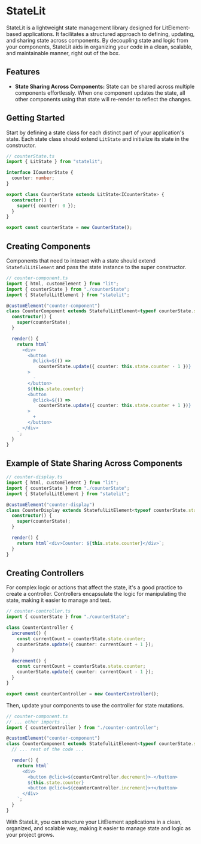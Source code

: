# StateLit

StateLit is a lightweight state management library designed for LitElement-based applications. It facilitates a structured approach to defining, updating, and sharing state across components. By decoupling state and logic from your components, StateLit aids in organizing your code in a clean, scalable, and maintainable manner, right out of the box.

## Features

- **State Sharing Across Components:** State can be shared across multiple components effortlessly. When one component updates the state, all other components using that state will re-render to reflect the changes.

## Getting Started

Start by defining a state class for each distinct part of your application's state. Each state class should extend `LitState` and initialize its state in the constructor.

```typescript
// counterState.ts
import { LitState } from "statelit";

interface ICounterState {
  counter: number;
}

export class CounterState extends LitState<ICounterState> {
  constructor() {
    super({ counter: 0 });
  }
}

export const counterState = new CounterState();
```

## Creating Components

Components that need to interact with a state should extend `StatefulLitElement` and pass the state instance to the super constructor.

```typescript
// counter-component.ts
import { html, customElement } from "lit";
import { counterState } from "./counterState";
import { StatefulLitElement } from "statelit";

@customElement("counter-component")
class CounterComponent extends StatefulLitElement<typeof counterState.state> {
  constructor() {
    super(counterState);
  }

  render() {
    return html`
      <div>
        <button
          @click=${() =>
            counterState.update({ counter: this.state.counter - 1 })}
        >
          -
        </button>
        ${this.state.counter}
        <button
          @click=${() =>
            counterState.update({ counter: this.state.counter + 1 })}
        >
          +
        </button>
      </div>
    `;
  }
}
```

## Example of State Sharing Across Components

```typescript
// counter-display.ts
import { html, customElement } from "lit";
import { counterState } from "./counterState";
import { StatefulLitElement } from "statelit";

@customElement("counter-display")
class CounterDisplay extends StatefulLitElement<typeof counterState.state> {
  constructor() {
    super(counterState);
  }

  render() {
    return html`<div>Counter: ${this.state.counter}</div>`;
  }
}
```

## Creating Controllers

For complex logic or actions that affect the state, it's a good practice to create a controller. Controllers encapsulate the logic for manipulating the state, making it easier to manage and test.

```typescript
// counter-controller.ts
import { counterState } from "./counterState";

class CounterController {
  increment() {
    const currentCount = counterState.state.counter;
    counterState.update({ counter: currentCount + 1 });
  }

  decrement() {
    const currentCount = counterState.state.counter;
    counterState.update({ counter: currentCount - 1 });
  }
}

export const counterController = new CounterController();
```

Then, update your components to use the controller for state mutations.

```typescript
// counter-component.ts
// ... other imports ...
import { counterController } from "./counter-controller";

@customElement("counter-component")
class CounterComponent extends StatefulLitElement<typeof counterState.state> {
  // ... rest of the code ...

  render() {
    return html`
      <div>
        <button @click=${counterController.decrement}>-</button>
        ${this.state.counter}
        <button @click=${counterController.increment}>+</button>
      </div>
    `;
  }
}
```

With StateLit, you can structure your LitElement applications in a clean, organized, and scalable way, making it easier to manage state and logic as your project grows.
